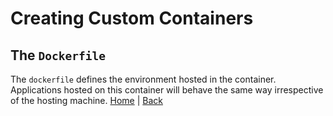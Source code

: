 # Creating Custom Containers

## The `Dockerfile`

The `dockerfile` defines the environment hosted in the container. Applications hosted on this container will behave the same way irrespective of the hosting machine.
[Home](./docker.md) | [Back](./using_docker.md)
